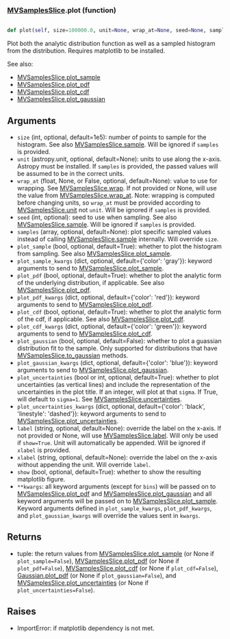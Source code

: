 ### [MVSamplesSlice](MVSamplesSlice.md).plot (function)


```py

def plot(self, size=100000.0, unit=None, wrap_at=None, seed=None, samples=None, plot_sample=True, plot_sample_kwargs={'color': 'gray'}, plot_pdf=True, plot_pdf_kwargs={'color': 'red'}, plot_cdf=False, plot_cdf_kwargs={'color': 'green'}, plot_gaussian=False, plot_gaussian_kwargs={'color': 'blue'}, plot_uncertainties=True, plot_uncertainties_kwargs={'color': 'black', 'linestyle': 'dashed'}, label=None, xlabel=None, show=False, **kwargs)

```



Plot both the analytic distribution function as well as a sampled
histogram from the distribution.  Requires matplotlib to be installed.

See also:

* [MVSamplesSlice.plot_sample](MVSamplesSlice.plot_sample.md)
* [MVSamplesSlice.plot_pdf](MVSamplesSlice.plot_pdf.md)
* [MVSamplesSlice.plot_cdf](MVSamplesSlice.plot_cdf.md)
* [MVSamplesSlice.plot_gaussian](MVSamplesSlice.plot_gaussian.md)

Arguments
-----------
* `size` (int, optional, default=1e5): number of points to sample for
    the histogram.  See also [MVSamplesSlice.sample](MVSamplesSlice.sample.md).  Will be ignored
    if `samples` is provided.
* `unit` (astropy.unit, optional, default=None): units to use along
    the x-axis.  Astropy must be installed.  If `samples` is provided,
    the passed values will be assumed to be in the correct units.
* `wrap_at` (float, None, or False, optional, default=None): value to
    use for wrapping.  See [MVSamplesSlice.wrap](MVSamplesSlice.wrap.md).  If not provided or None,
    will use the value from [MVSamplesSlice.wrap_at](MVSamplesSlice.wrap_at.md).  Note: wrapping is
    computed before changing units, so `wrap_at` must be provided
    according to [MVSamplesSlice.unit](MVSamplesSlice.unit.md) not `unit`.  Will be ignored if
    `samples` is provided.
* `seed` (int, optional): seed to use when sampling.  See also
    [MVSamplesSlice.sample](MVSamplesSlice.sample.md).  Will be ignored if `samples` is provided.
* `samples` (array, optional, default=None): plot specific sampled
    values instead of calling [MVSamplesSlice.sample](MVSamplesSlice.sample.md) internally.  Will override
    `size`.
* `plot_sample` (bool, optional, default=True): whether to plot the
    histogram from sampling.  See also [MVSamplesSlice.plot_sample](MVSamplesSlice.plot_sample.md).
* `plot_sample_kwargs` (dict, optional, default={'color': 'gray'}):
    keyword arguments to send to [MVSamplesSlice.plot_sample](MVSamplesSlice.plot_sample.md).
* `plot_pdf` (bool, optional, default=True): whether to plot the
    analytic form of the underlying distribution, if applicable.
    See also [MVSamplesSlice.plot_pdf](MVSamplesSlice.plot_pdf.md).
* `plot_pdf_kwargs` (dict, optional, default={'color': 'red'}):
    keyword arguments to send to [MVSamplesSlice.plot_pdf](MVSamplesSlice.plot_pdf.md).
* `plot_cdf` (bool, optional, default=True): whether to plot the
    analytic form of the cdf, if applicable.
    See also [MVSamplesSlice.plot_cdf](MVSamplesSlice.plot_cdf.md).
* `plot_cdf_kwargs` (dict, optional, default={'color': 'green'}):
    keyword arguments to send to [MVSamplesSlice.plot_cdf](MVSamplesSlice.plot_cdf.md).
* `plot_gaussian` (bool, optional, default=False): whether to plot
    a guassian distribution fit to the sample.  Only supported for
    distributions that have [MVSamplesSlice.to_gaussian](MVSamplesSlice.to_gaussian.md) methods.
* `plot_gaussian_kwargs` (dict, optional, default={'color': 'blue'}):
    keyword arguments to send to [MVSamplesSlice.plot_gaussian](MVSamplesSlice.plot_gaussian.md).
* `plot_uncertainties` (bool or int, optional, default=True): whether
    to plot uncertainties (as vertical lines) and include the representation
    of the uncertainties in the plot title.  If an integer, will
    plot at that `sigma`.  If True, will default to `sigma=1`.  See
    [MVSamplesSlice.uncertainties](MVSamplesSlice.uncertainties.md).
* `plot_uncertainties_kwargs` (dict, optional, default={'color': 'black', 'linestyle': 'dashed'}):
    keyword arguments to send to [MVSamplesSlice.plot_uncertainties](MVSamplesSlice.plot_uncertainties.md).
* `label` (string, optional, default=None): override the label on the
    x-axis.  If not provided or None, will use [MVSamplesSlice.label](MVSamplesSlice.label.md).  Will
    only be used if `show=True`.  Unit will automatically be appended.
    Will be ignored if `xlabel` is provided.
* `xlabel` (string, optional, default=None): override the label on the
    x-axis without appending the unit.  Will override `label`.
* `show` (bool, optional, default=True): whether to show the resulting
    matplotlib figure.
* `**kwargs`: all keyword arguments (except for `bins`) will be passed
    on to [MVSamplesSlice.plot_pdf](MVSamplesSlice.plot_pdf.md) and [MVSamplesSlice.plot_gaussian](MVSamplesSlice.plot_gaussian.md) and all
    keyword arguments will be passed on to [MVSamplesSlice.plot_sample](MVSamplesSlice.plot_sample.md).
    Keyword arguments defined in `plot_sample_kwargs`,
    `plot_pdf_kwargs`, and `plot_gaussian_kwargs`
    will override the values sent in `kwargs`.

Returns
--------
* tuple: the return values from [MVSamplesSlice.plot_sample](MVSamplesSlice.plot_sample.md) (or None if
    `plot_sample=False`), [MVSamplesSlice.plot_pdf](MVSamplesSlice.plot_pdf.md) (or None if `plot_pdf=False`),
    [MVSamplesSlice.plot_cdf](MVSamplesSlice.plot_cdf.md) (or None if `plot_cdf=False`),
    [Gaussian.plot_pdf](Gaussian.plot_pdf.md) (or None if `plot_gaussian=False`), and
    [MVSamplesSlice.plot_uncertainties](MVSamplesSlice.plot_uncertainties.md) (or None if `plot_uncertainties=False`).

Raises
--------
* ImportError: if matplotlib dependency is not met.

